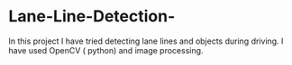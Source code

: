 # Lane-Line-Detection-
In this project I have tried detecting lane lines and objects during driving. I have used OpenCV ( python) and image processing.
